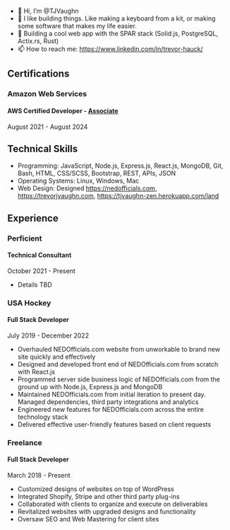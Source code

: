 - 👋 Hi, I’m @TJVaughn
- 👀 I like building things. Like making a keyboard from a kit, or making some software that makes my life easier.
- 🌱 Building a cool web app with the SPAR stack (Solid.js, PostgreSQL, Actix.rs, Rust)
- 📫 How to reach me: https://www.linkedin.com/in/trevor-hauck/

## Certifications
### Amazon Web Services
#### AWS Certified Developer - [Associate](https://www.credly.com/badges/4b612b35-6f42-4260-ba32-e2dbfcbe14c4/public_url)

August 2021 - August 2024

## Technical Skills
- Programming: JavaScript, Node.js, Express.js, React.js, MongoDB, Git, Bash, HTML, CSS/SCSS,
Bootstrap, REST, APIs, JSON
- Operating Systems: Linux, Windows, Mac
- Web Design: Designed https://nedofficials.com, https://trevorjvaughn.com, https://tjvaughn-zen.herokuapp.com/land

## Experience
### Perficient
#### Technical Consultant
October 2021 - Present

- Details TBD

### USA Hockey
#### Full Stack Developer 
July 2019 - December 2022

- Overhauled NEDOfficials.com website from unworkable to brand new site quickly and
effectively
- Designed and developed front end of NEDOfficials.com from scratch with React.js
- Programmed server side business logic of NEDOfficials.com from the ground up with
Node.js, Express.js and MongoDB
- Maintained NEDOfficials.com from initial iteration to present day. Managed
dependencies, third party integrations and analytics
- Engineered new features for NEDOfficials.com across the entire technology stack
- Delivered effective user-friendly features based on client requests

### Freelance
#### Full Stack Developer
March 2018 - Present

- Customized designs of websites on top of WordPress
- Integrated Shopify, Stripe and other third party plug-ins
- Collaborated with clients to organize and execute on deliverables
- Revitalized websites with upgraded designs and functionality
- Oversaw SEO and Web Mastering for client sites
